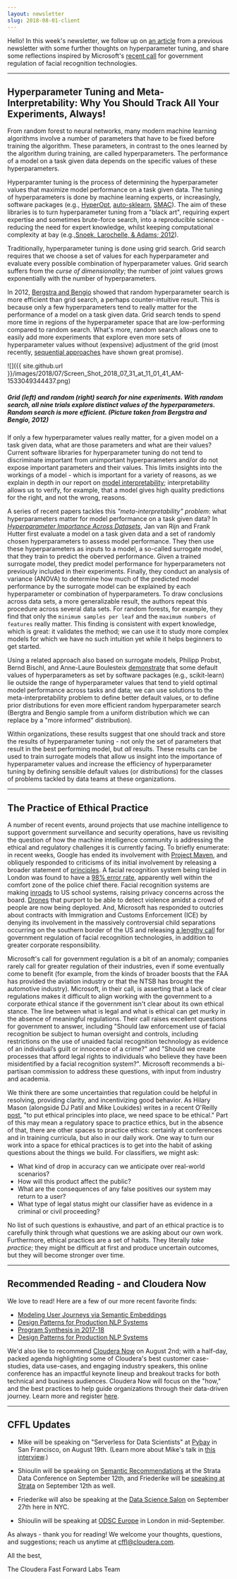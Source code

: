 ```yaml
---
layout: newsletter
slug: 2018-08-01-client
---
```


Hello!  In this week's newsletter, we follow up on [an article](http://blog.fastforwardlabs.com/newsletters/2018-06-20-client.html) from a previous newsletter with some further thoughts on hyperparameter tuning, and share some reflections inspired by Microsoft's [recent call](https://blogs.microsoft.com/on-the-issues/2018/07/13/facial-recognition-technology-the-need-for-public-regulation-and-corporate-responsibility/) for government regulation of facial recognition technologies.

---

## Hyperparameter Tuning and Meta-Interpretability: Why You Should Track All Your Experiments, Always!

From random forest to neural networks, many modern machine learning algorithms involve a number of parameters that have to be fixed before training the
algorithm. These parameters, in contrast to the ones learned by the algorithm
during training, are called hyperparameters. The performance of a model on a
task given data depends on the specific values of these hyperparameters.

Hyperparamter tuning is the process of determining the hyperparameter values
that maximize model performance on a task given data. The tuning of
hyperparameters is done by machine learning experts, or increasingly, software
packages (e.g., [HyperOpt](http://hyperopt.github.io/hyperopt/),
[auto-sklearn](https://automl.github.io/auto-sklearn/stable/),
[SMAC](https://github.com/automl/SMAC3)). The aim of these libraries is to turn
hyperparameter tuning from a "black art", requiring expert expertise and
sometimes brute-force search, into a reproducible science - reducing the need for
expert knowledge, whilst keeping computational complexity at bay (e.g.,[Snoek,
Larochelle, & Adams;
2012](http://papers.nips.cc/paper/4522-practical-bayesian-optimization)).

Traditionally, hyperparameter tuning is done using grid search. Grid search
requires that we choose a set of values for each hyperparameter and evaluate
every possible combination of hyperparameter values. Grid search suffers from
the *curse of dimensionality*; the number of joint values grows exponentially
with the number of hyperparameters.

In 2012, [Bergstra and Bengio](http://www.jmlr.org/papers/v13/bergstra12a.html)
showed that random hyperparameter search is more efficient than grid search, a
perhaps counter-intuitive result. This is because only a few hyperparameters
tend to really matter for the performance of a model on a task given data.
Grid search tends to spend more time in regions of the hyperparameter space
that are low-performing compared to random search. What's more, random search
allows one to easily add more experiments that explore even more sets of
hyperparameter values without (expensive) adjustment of the grid (most
recently, [sequential
approaches](https://papers.nips.cc/paper/4443-algorithms-for-hyper-parameter-optimization.pdf)
have shown great promise).

![]({{ site.github.url }}/images/2018/07/Screen_Shot_2018_07_31_at_11_01_41_AM-1533049344437.png)
##### Grid (left) and random (right) search for nine experiments. With random search, all nine trials explore distinct values of the hyperparameters. Random search is more efficient. (Picture taken from Bergstra and Bengio, 2012)

If only a few hyperparameter values really matter, for a given model on a task
given data, what are those parameters and what are their values? Current
software libraries for hyperparameter tuning do not tend to discriminate
important from unimportant hyperparameters and/or do not expose important
parameters and their values. This limits insights into the workings of a
model - which is important for a variety of reasons, as we explain in depth in
our report on [model
interpretability](http://blog.fastforwardlabs.com/2017/08/02/interpretability.html);
interpretability allows us to verify, for example, that a model gives high
quality predictions for the right, and not the wrong, reasons. 

A series of recent papers tackles this *"meta-interpretability" problem*: what
hyperparameters matter for model performance on a task given data? In
[*Hyperparameter Importance Across
Datasets*](https://arxiv.org/abs/1710.04725), Jan van Rijn and Frank Hutter
first evaluate a model on a task given data and a set of randomly chosen
hyperparameters to assess model performance. They then use these
hyperparameters as inputs to a model, a so-called surrogate model, that they
train to predict the oberved performance. Given a trained surrogate model, they
predict model performance for hyperparameters not previously included in their
experiments. Finally, they conduct an analysis of variance (ANOVA) to determine
how much of the predicted model performance by the surrogate model can be
explained by each hyperparameter or combination of hyperparameters. To draw
conclusions across data sets, a more generalizable result, the authors repeat
this procedure across several data sets. For random forests, for example, they
find that only the `minimum samples per leaf` and the `maximum numbers of
features` really matter. This finding is consistent with expert knowledge,
which is great: it validates the method; we can use it to study more
complex models for which we have no such intuition yet while it helps beginners
to get started.

Using a related approach also based on surrogate models, Philipp Probst, Bernd
Bischl, and Anne-Laure Boulesteix
[demonstrate](https://arxiv.org/abs/1802.09596) that some default values of
hyperparameters as set by software packages (e.g., scikit-learn) lie
outside the range of hyperparameter values that tend to yield optimal model
performance across tasks and data; we can use solutions to the
meta-interpretability problem to define better default values, or to define
prior distributions for even more efficient random hyperparameter search
(Bergtra and Bengio sample from a uniform distribution which we can replace by
a "more informed" distribution).

Within organizations, these results suggest that one should track and store the
results of hyperparameter tuning - not only the set of parameters that result in
the best performing model, but *all* results. These results can be used to
train surrogate models that allow us insight into the importance of
hyperparameter values and increase the efficiency of hyperparameter tuning by
defining sensible default values (or distributions) for the classes of problems
tackled by data teams at these organizations.

---

## The Practice of Ethical Practice

A number of recent events, around projects that use machine intelligence to support government surveillance and security operations, have us revisiting the question of how the machine intelligence community is addressing the ethical and regulatory challenges it is currently facing. To briefly enumerate: in recent weeks, Google has ended its involvement with [Project Maven](https://gizmodo.com/google-plans-not-to-renew-its-contract-for-project-mave-1826488620), and obliquely responded to criticisms of its initial involvement by releasing a broader statement of [principles](https://www.blog.google/technology/ai/ai-principles/). A facial recognition system being trialed in London was found to have a [98% error rate](https://www.theverge.com/2018/7/5/17535814/uk-face-recognition-police-london-accuracy-completely-comfortable), apparently well within the comfort zone of the police chief there. Facial recognition systems are making [inroads](https://www.axios.com/facial-recognition-debate-coming-to-schools-nationwide-28d0ae08-567f-4c92-95e0-8cbc5a2329ec.html) to US school systems, raising privacy concerns across the board.  [Drones](https://www.theverge.com/2018/6/6/17433482/ai-automated-surveillance-drones-spot-violent-behavior-crowds) that purport to be able to detect violence amidst a crowd of people are now being deployed. And, Microsoft has responded to outcries about contracts with Immigration and Customs Enforcement (ICE) by denying its involvement in the massively controversial child separations occurring on the southern border of the US and releasing [a lengthy call](https://blogs.microsoft.com/on-the-issues/2018/07/13/facial-recognition-technology-the-need-for-public-regulation-and-corporate-responsibility/) for government regulation of facial recognition technologies, in addition to greater corporate responsibility.    

Microsoft's call for government regulation is a bit of an anomaly; companies rarely call for greater regulation of their industries, even if some eventually come to benefit (for example, from the kinds of broader boosts that the FAA has provided the aviation industry or that the NTSB has brought the automotive industry). Microsoft, in their call, is asserting that a lack of clear regulations makes it difficult to align working with the government to a corporate ethical stance if the government isn't clear about its own ethical stance. The line between what is legal and what is ethical can get murky in the absence of meaningful regulations. Their call raises excellent questions for government to answer, including "Should law enforcement use of facial recognition be subject to human oversight and controls, including restrictions on the use of unaided facial recognition technology as evidence of an individual’s guilt or innocence of a crime?" and "Should we create processes that afford legal rights to individuals who believe they have been misidentified by a facial recognition system?". Microsoft recommends a bi-partisan commission to address these questions, with input from industry and academia. 

We think there are some uncertainties that regulation could be helpful in resolving, providing clarity, and incentivizing good behavior. As Hilary Mason (alongside DJ Patil and Mike Loukides) writes in a recent O'Reilly [post](https://www.oreilly.com/ideas/doing-good-data-science), "to put ethical principles into place, we need space to be ethical." Part of this may mean a regulatory space to practice ethics, but in the absence of that, there are other spaces to practice ethics: certainly at conferences and in training curricula, but also in our daily work. One way to turn our work into a space for ethical practices is to get into the habit of asking questions about the things we build. For classifiers, we might ask: 
 - What kind of drop in accuracy can we anticipate over real-world scenarios?
 - How will this product affect the public?
 - What are the consequences of any false positives our system may return to a user?
 - What type of legal status might our classifier have as evidence in a criminal or civil proceeding?
 
No list of such questions is exhaustive, and part of an ethical practice is to carefully think through what questions we are asking about our own work. Furthermore, ethical practices are a set of habits. They literally _take practice_; they might be difficult at first and produce uncertain outcomes, but they will become stronger over time.  

---

## Recommended Reading - and Cloudera Now

We love to read! Here are a few of our more recent favorite finds:
* [Modeling User Journeys via Semantic Embeddings](https://codeascraft.com/2018/07/12/modeling-user-journey-via-semantic-embeddings/)
* [Design Patterns for Production NLP Systems](http://deliprao.com/archives/294)
* [Program Synthesis in 2017-18](https://alexpolozov.com/blog/program-synthesis-2018/)
* [Design Patterns for Production NLP Systems](http://deliprao.com/archives/294)

We'd also like to recommend [Cloudera Now](https://www.cloudera.com/more/events/cloudera-now.html) on August 2nd; with a half-day, packed agenda highlighting some of Cloudera's best customer case-studies, data use-cases, and engaging industry speakers, this online conference has an impactful keynote lineup and breakout tracks for both technical and business audiences. Cloudera Now will focus on the "how," and the best practices to help guide organizations through their data-driven journey. Learn more and register [here](https://www.cloudera.com/more/events/cloudera-now.html?utm_medium=email&utm_source=organicsdr&utm_campaign=other&src=sdr&cid=70134000001T2ub&utm_content=Cloudera%20NOW_Organic_AMER_Webinar_2018-08-02).

---

## CFFL Updates

* Mike will be speaking on "Serverless for Data Scientists" at [Pybay](https://pybay.com/) in San Francisco, on August 19th. (Learn more about Mike's talk in [this interview](https://medium.com/pybay/meet-mike-lee-williams-serverless-and-its-relevance-for-data-scientists-ba5a6cd0862e).)

* Shioulin will be speaking on [Semantic Recommendations](https://conferences.oreilly.com/strata/strata-ny/public/schedule/detail/69260) at the Strata Data Conference on September 12th, and Friederike will be [speaking at Strata](https://conferences.oreilly.com/strata/strata-ny/public/schedule/detail/69365) on September 12th as well.

* Friederike will also be speaking at the [Data Science Salon](https://www.eventbrite.com/e/data-science-salon-nyc-tickets-40072527007) on September 27th here in NYC.

* Shioulin will be speaking at [ODSC Europe](https://odsc.com/london) in London in mid-September.

As always - thank you for reading!  We welcome your thoughts, questions, and suggestions; reach us anytime at cffl@cloudera.com.

All the best,

The Cloudera Fast Forward Labs Team
